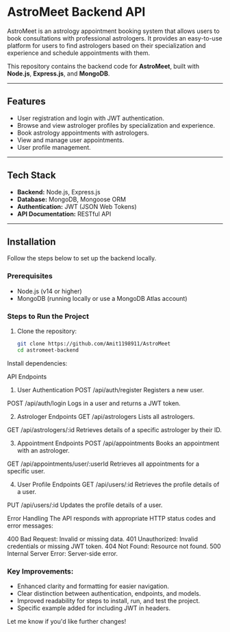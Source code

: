 # **AstroMeet Backend API**

AstroMeet is an astrology appointment booking system that allows users to book consultations with professional astrologers. It provides an easy-to-use platform for users to find astrologers based on their specialization and experience and schedule appointments with them.

This repository contains the backend code for **AstroMeet**, built with **Node.js**, **Express.js**, and **MongoDB**.

---

## **Features**

- User registration and login with JWT authentication.
- Browse and view astrologer profiles by specialization and experience.
- Book astrology appointments with astrologers.
- View and manage user appointments.
- User profile management.

---

## **Tech Stack**

- **Backend:** Node.js, Express.js
- **Database:** MongoDB, Mongoose ORM
- **Authentication:** JWT (JSON Web Tokens)
- **API Documentation:** RESTful API

---

## **Installation**

Follow the steps below to set up the backend locally.

### **Prerequisites**

- Node.js (v14 or higher)
- MongoDB (running locally or use a MongoDB Atlas account)

### **Steps to Run the Project**

1. Clone the repository:
   ```bash
   git clone https://github.com/Amit1198911/AstroMeet
   cd astromeet-backend
Install dependencies:

API Endpoints
1. User Authentication
POST /api/auth/register
Registers a new user.

POST /api/auth/login
Logs in a user and returns a JWT token.

2. Astrologer Endpoints
GET /api/astrologers
Lists all astrologers.

GET /api/astrologers/:id
Retrieves details of a specific astrologer by their ID.

3. Appointment Endpoints
POST /api/appointments
Books an appointment with an astrologer.

GET /api/appointments/user/:userId
Retrieves all appointments for a specific user.

4. User Profile Endpoints
GET /api/users/:id
Retrieves the profile details of a user.

PUT /api/users/:id
Updates the profile details of a user.

Error Handling
The API responds with appropriate HTTP status codes and error messages:

400 Bad Request: Invalid or missing data.
401 Unauthorized: Invalid credentials or missing JWT token.
404 Not Found: Resource not found.
500 Internal Server Error: Server-side error.

### Key Improvements:
- Enhanced clarity and formatting for easier navigation.
- Clear distinction between authentication, endpoints, and models.
- Improved readability for steps to install, run, and test the project.
- Specific example added for including JWT in headers.

Let me know if you'd like further changes!